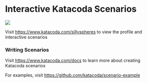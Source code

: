 # Interactive Katacoda Scenarios

[![](http://shields.katacoda.com/katacoda/sillyspheres/count.svg)](https://www.katacoda.com/sillyspheres "Get your profile on Katacoda.com")

Visit https://www.katacoda.com/sillyspheres to view the profile and interactive scenarios

### Writing Scenarios
Visit https://www.katacoda.com/docs to learn more about creating Katacoda scenarios

For examples, visit https://github.com/katacoda/scenario-example
